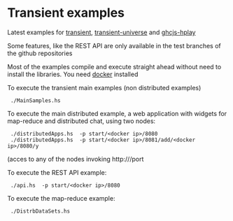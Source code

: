 Transient examples
==================

Latest examples for [transient](https://github.com/transient-haskell/transient), [transient-universe](https://github.com/transient-haskell/transient-universe) and [ghcjs-hplay](https://github.com/transient-haskell/ghcjs-hplay)

Some features, like the REST API are only available in the test branches of the github repositories

Most of the examples compile and execute straight ahead without need to install the libraries. You need [docker](http://docker.com) installed

To execute the transient main examples (non distributed examples)

     ./MainSamples.hs

To execute the main distributed example, a web application with widgets for map-reduce and distributed chat, using two nodes:

     ./distributedApps.hs  -p start/<docker ip>/8080
     ./distributedApps.hs  -p start/<docker ip>/8081/add/<docker ip>/8080/y

(acces to any of the nodes invoking http://<docker ip>/port


To execute the REST API example:

     ./api.hs  -p start/<docker ip>/8080

To execute the map-reduce example:

     ./DistrbDataSets.hs
